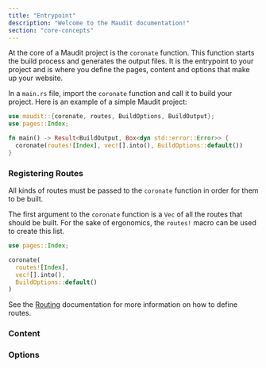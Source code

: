 ```yaml
---
title: "Entrypoint"
description: "Welcome to the Maudit documentation!"
section: "core-concepts"
---
```


At the core of a Maudit project is the `coronate` function. This function starts the build process and generates the output files. It is the entrypoint to your project and is where you define the pages, content and options that make up your website.

In a `main.rs` file, import the `coronate` function and call it to build your project. Here is an example of a simple Maudit project:

```rust
use maudit::{coronate, routes, BuildOptions, BuildOutput};
use pages::Index;

fn main() -> Result<BuildOutput, Box<dyn std::error::Error>> {
  coronate(routes![Index], vec![].into(), BuildOptions::default())
}
```

### Registering Routes

All kinds of routes must be passed to the `coronate` function in order for them to be built.

The first argument to the `coronate` function is a `Vec` of all the routes that should be built. For the sake of ergonomics, the `routes!` macro can be used to create this list.

```rust
use pages::Index;

coronate(
  routes![Index],
  vec![].into(),
  BuildOptions::default()
)
```

See the [Routing](/docs/routing) documentation for more information on how to define routes.

### Content

### Options
